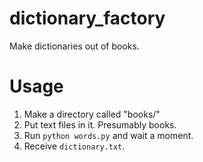 dictionary_factory
===================

Make dictionaries out of books.

Usage
=====

1. Make a directory called "books/"
2. Put text files in it. Presumably books.
3. Run `python words.py` and wait a moment.
4. Receive `dictionary.txt`.
